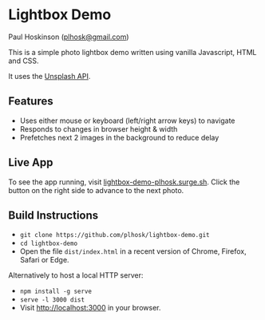 # Lightbox Demo

Paul Hoskinson (plhosk@gmail.com)

This is a simple photo lightbox demo written using vanilla Javascript, HTML and CSS.

It uses the [Unsplash API](https://unsplash.com/documentation).

## Features

- Uses either mouse or keyboard (left/right arrow keys) to navigate
- Responds to changes in browser height & width
- Prefetches next 2 images in the background to reduce delay

## Live App

To see the app running, visit [lightbox-demo-plhosk.surge.sh](https://lightbox-demo-plhosk.surge.sh).
Click the button on the right side to advance to the next photo.

## Build Instructions

- `git clone https://github.com/plhosk/lightbox-demo.git`
- `cd lightbox-demo`
- Open the file `dist/index.html` in a recent version of Chrome, Firefox, Safari or Edge.

Alternatively to host a local HTTP server:

- `npm install -g serve`
- `serve -l 3000 dist`
- Visit [http://localhost:3000](http://localhost:3000) in your browser.
